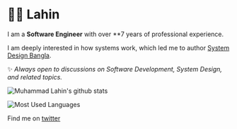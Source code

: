 # 👨‍💻 Lahin

I am a **Software Engineer** with over **7 
years of professional experience.

I am deeply interested in how systems work, which led me to author [System Design Bangla](https://github.com/lahin31/system-design-bangla).

✨ *Always open to discussions on Software Development, System Design, and related topics.*  
    
![Muhammad Lahin's github stats](https://github-readme-stats.vercel.app/api?username=lahin31&count_private=true)

![Most Used Languages](https://github-readme-stats.vercel.app/api/top-langs/?username=lahin31&layout=compact)

Find me on [twitter](https://twitter.com/lahin31)
